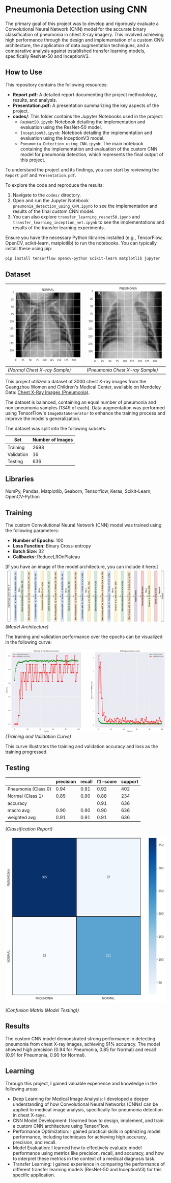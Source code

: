# Pneumonia Detection using CNN

The primary goal of this project was to develop and rigorously evaluate a Convolutional Neural Network (CNN) model for the accurate binary classification of pneumonia in chest X-ray imagery. This involved achieving high performance through the design and implementation of a custom CNN architecture, the application of data augmentation techniques, and a comparative analysis against established transfer learning models, specifically ResNet-50 and InceptionV3.

## How to Use

This repository contains the following resources:

* **Report.pdf:** A detailed report documenting the project methodology, results, and analysis.
* **Presentation.pdf:** A presentation summarizing the key aspects of the project.
* **codes/**: This folder contains the Jupyter Notebooks used in the project:
    * `ResNet50.ipynb`: Notebook detailing the implementation and evaluation using the ResNet-50 model.
    * `InceptionV3.ipynb`: Notebook detailing the implementation and evaluation using the InceptionV3 model.
    * `Pneumonia_Detection_using_CNN.ipynb`: The main notebook containing the implementation and evaluation of the custom CNN model for pneumonia detection, which represents the final output of this project.

To understand the project and its findings, you can start by reviewing the `Report.pdf` and `Presentation.pdf`.

To explore the code and reproduce the results:

1.  Navigate to the `codes/` directory.
2.  Open and run the Jupyter Notebook `pneumonia_detection_using_CNN.ipynb` to see the implementation and results of the final custom CNN model.
3.  You can also explore `transfer_learning_resnet50.ipynb` and `transfer_learning_inception_net.ipynb` to see the implementations and results of the transfer learning experiments.

Ensure you have the necessary Python libraries installed (e.g., TensorFlow, OpenCV, scikit-learn, matplotlib) to run the notebooks. You can typically install these using pip:

```bash
pip install tensorflow opencv-python scikit-learn matplotlib jupyter
```

## Dataset

| ![Normal Sample](Normal_Sample_Data.png) | ![Pneumonia_Sample](Pneumonia_Sample_Data.png) |
|--|--|
| *(Normal Chest X-ray Sample)* | *(Pneumonia Chest X-ray Sample)* |


This project utilized a dataset of 3000 chest X-ray images from the Guangzhou Women and Children's Medical Center, available on Mendeley Data: [Chest X-Ray Images (Pneumonia)](https://data.mendeley.com/datasets/rscbjbr9sj/2).

The dataset is balanced, containing an equal number of pneumonia and non-pneumonia samples (1349 of each). Data augmentation was performed using TensorFlow's `ImageDataGenerator` to enhance the training process and improve the model's generalization.

The dataset was split into the following subsets:

| Set        | Number of Images |
|------------|------------------|
| Training   | 2698             |
| Validation | 16               |
| Testing    | 636              |

## Libraries

NumPy, Pandas, Matplotlib, Seaborn, Tensorflow, Keras, Scikit-Learn, OpenCV-Python


## Training

The custom Convolutional Neural Network (CNN) model was trained using the following parameters:

* **Number of Epochs:** 100
* **Loss Function:** Binary Cross-entropy
* **Batch Size:** 32
* **Callbacks:** ReduceLROnPlateau

[If you have an image of the model architecture, you can include it here:]
![Model Architecture](Pneumonia_CNN_Model.jpeg)
*(Model Architecture)*

The training and validation performance over the epochs can be visualized in the following curve:

![Training and Validation Curve](Training_Validation_Curve.jpeg)
*(Training and Validation Curve)*

This curve illustrates the training and validation accuracy and loss as the training progressed.

## Testing

   || precision | recall | f1-score | support |
   |--|--|--|--|--|
   | Pneumonia (Class 0) | 0.94 | 0.91 | 0.92 | 402 |
   | Normal (Class 1) | 0.85 | 0.90 | 0.88 | 234 |
   | accuracy ||| 0.91 | 636 |
   | macro avg | 0.90 | 0.90 | 0.90 | 636 |
   | weighted avg | 0.91 | 0.91 | 0.91 | 636 |
   
*(Classification Report)*

![Confusion Matrix](Confusion_Matrix.png)

*(Confusion Matrix (Model Testing))*

## Results

The custom CNN model demonstrated strong performance in detecting pneumonia from chest X-ray images, achieving 91% accuracy. The model showed high precision (0.94 for Pneumonia, 0.85 for Normal) and recall (0.91 for Pneumonia, 0.90 for Normal).

## Learning
Through this project, I gained valuable experience and knowledge in the following areas:
* Deep Learning for Medical Image Analysis: I developed a deeper understanding of how Convolutional Neural Networks (CNNs) can be applied to medical image analysis, specifically for pneumonia detection in chest X-rays.
* CNN Model Development: I learned how to design, implement, and train a custom CNN architecture using TensorFlow.
* Performance Optimization: I gained practical skills in optimizing model performance, including techniques for achieving high accuracy, precision, and recall.
* Model Evaluation: I learned how to effectively evaluate model performance using metrics like precision, recall, and accuracy, and how to interpret these metrics in the context of a medical diagnosis task.
* Transfer Learning: I gained experience in comparing the performance of different transfer learning models (ResNet-50 and InceptionV3) for this specific application.
